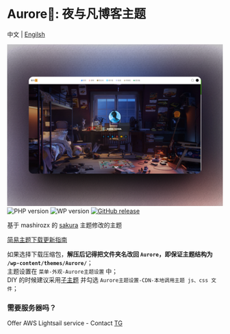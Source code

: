 ﻿﻿Aurore🌌: 夜与凡博客主题
===

中文 | [Engilsh](README-en.md)

![Aurore](screenshot.png)
![PHP version](https://img.shields.io/badge/PHP-7.1+-4F5B93.svg?style=flat-square&logo=php)
![WP version](https://img.shields.io/badge/WordPress-6.3.1-0073aa.svg?style=flat-square&logo=wordpress)
[![GitHub release](https://img.shields.io/github/v/release/yeyufan1996/Aurore.svg?style=flat-square&logo=github)](https://github.com/yeyufan1996/Aurore/releases)

基于 mashirozx 的 [sakura](https://github.com/mashirozx/Sakura) 主题修改的主题


[简易主题下载更新指南](https://github.com/yeyufan1996/Aurore/wiki/Git-%E4%B8%8B%E8%BD%BD%E3%80%81%E6%9B%B4%E6%96%B0%E6%8C%87%E5%8D%97)  

如果选择下载压缩包，**解压后记得把文件夹名改回 `Aurore`，即保证主题结构为 `/wp-content/themes/Aurore/`**；  
主题设置在 `菜单-外观-Aurore主题设置` 中；  
DIY 的时候建议采用[子主题](https://github.com/mashirozx/Sakura/tree/child) 并勾选 `Aurore主题设置-CDN-本地调用主题 js、css 文件`；


### 需要服务器吗？
Offer AWS Lightsail service - Contact  [TG](https://t.me/Suran9527)

